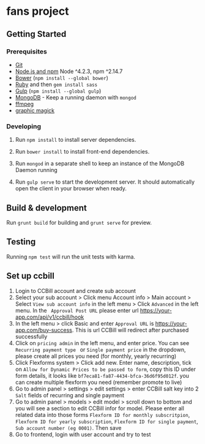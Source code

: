 # fans project

## Getting Started

### Prerequisites

- [Git](https://git-scm.com/)
- [Node.js and npm](nodejs.org) Node ^4.2.3, npm ^2.14.7
- [Bower](bower.io) (`npm install --global bower`)
- [Ruby](https://www.ruby-lang.org) and then `gem install sass`
- [Gulp](http://gulpjs.com/) (`npm install --global gulp`)
- [MongoDB](https://www.mongodb.org/) - Keep a running daemon with `mongod`
- [ffmpeg](https://ffmpeg.org/)
- [graphic magick](http://www.graphicsmagick.org/)

### Developing

1. Run `npm install` to install server dependencies.

2. Run `bower install` to install front-end dependencies.

3. Run `mongod` in a separate shell to keep an instance of the MongoDB Daemon running

4. Run `gulp serve` to start the development server. It should automatically open the client in your browser when ready.

## Build & development

Run `grunt build` for building and `grunt serve` for preview.

## Testing

Running `npm test` will run the unit tests with karma.


## Set up ccbill
1. Login to CCBill account and create sub account
2. Select your sub account > Click menu Account info > Main account > Select `View sub account info` in the left menu > Click `Advanced` in the left menu. In the ` Approval Post URL` please enter url https://your-app.com/api/v1/ccbill/hook
3. In the left menu > click Basic and enter `Approval URL` is https://your-app.com/buy-success. This is url CCBill will redirect after purchased successfully
4. Click on `pricing admin` in the left menu, and enter price. You can see `Recurring payment type ` or `Single payment price` in the dropdown, please create all prices you need (for monthly, yearly recurring)
5. Click Flexforms system > Click add new. Enter name, description, tick on `Allow for Dynamic Prices to be passed to form`, copy this ID under form details, it looks like `bf7eca81-fa87-4434-bfca-36d6f95d012f`. you can create multiple flexform you need (remember promote to live)
6. Go to admin panel > settings > edit settings > enter CCBill salt key into 2 `Salt` fields of recurring and single payment
7. Go to admin panel > models > edit model > scroll down to bottom and you will see a section to edit CCBill infor for model. Please enter all related data into those forms `Flexform ID for monthly subscritpion`, `Flexform ID for yearly subscription`, `Flexform ID for single payment`, `Sub account number (eg 0001)`. Then save
8. Go to frontend, login with user account and try to test
